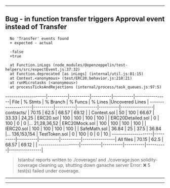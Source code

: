 -----------------------------------------------------------------------------------------------------------------------------------------------------
Bug - in function transfer triggers Approval event instead of Transfer
-----------------------------------------------------------------------------------------------------------------------------------------------------

      No 'Transfer' events found
      + expected - actual

      -false
      +true
      
      at Function.inLogs (node_modules/@openzeppelin/test-helpers/src/expectEvent.js:37:32)
      at Function.deprecated [as inLogs] (internal/util.js:81:15)
      at Context.<anonymous> (test/ERC20.behavior.js:210:21)
      at runMicrotasks (<anonymous>)
      at processTicksAndRejections (internal/process/task_queues.js:97:5)



--------------------|----------|----------|----------|----------|----------------|
File                |  % Stmts | % Branch |  % Funcs |  % Lines |Uncovered Lines |
--------------------|----------|----------|----------|----------|----------------|
 contracts/         |    70.15 |     62.5 |    68.57 |    69.12 |                |
  Context.sol       |       50 |      100 |    66.67 |    33.33 |          24,25 |
  ERC20.sol         |      100 |      100 |      100 |      100 |                |
  ERC20Detailed.sol |        0 |      100 |        0 |        0 |... 21,28,36,52 |
  ERC20Mock.sol     |      100 |      100 |      100 |      100 |                |
  IERC20.sol        |      100 |      100 |      100 |      100 |                |
  SafeMath.sol      |    36.84 |       25 |     37.5 |    36.84 |... 136,153,154 |
  TestToken.sol     |        0 |      100 |        0 |        0 |             10 |
--------------------|----------|----------|----------|----------|----------------|
All files           |    70.15 |     62.5 |    68.57 |    69.12 |                |
--------------------|----------|----------|----------|----------|----------------|

> Istanbul reports written to ./coverage/ and ./coverage.json
> solidity-coverage cleaning up, shutting down ganache server
Error: ❌ 5 test(s) failed under coverage.


-----------------------------------------------------------------------------------------------------------------------------------------------------
-----------------------------------------------------------------------------------------------------------------------------------------------------

